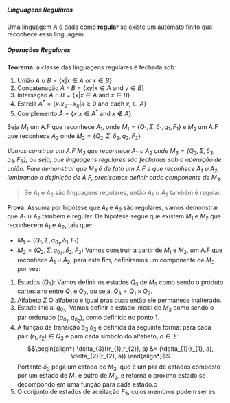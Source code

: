 ##### Linguagens Regulares

Uma linguagem $A$ é dada como **regular** se existe um autômato finito que reconhece essa linguagem.

##### Operações Regulares

**Teorema**: a classe das linguagens regulares é fechada sob:
1. União $A \cup B = \{x | x \in A \textrm{ or } x \in B \}$    
2. Concatenação $A \circ B = \{xy|x \in A \textrm{ and } y \in B\}$  
3. Interseção $A \cap B = \{x | x \in A \textrm{ and } x \in B\}$
4. Estrela $A^{*} = \{x_{1}x_{2}\cdots x_{k} | k \ge 0 \text{ and each } x_{i}\in A\}$ 
5. Complemento $\bar{A} = \{x | x \in A^{*} \text{ and } x \notin A\}$


Seja $M_1$ um A.F que reconhece $A_{1}$, onde $M_{1} =\{Q_{1},\Sigma, \delta_{1}, q_{1}, F_{1}\}$ e 
    $M_{2}$ um A.F que reconhece $A_{2}$ onde $M_{2}  =\{Q_{2},\Sigma, \delta_{2}, q_{2}, F_{2}\}$

*Vamos construir um A.F $M_{3}$ que reconhece $A_{1}\cup A_{2}$ onde $M_{3} =\{Q_{3},\Sigma, \delta_{3}, q_{3}, F_{3}\}$, ou seja, que linguagens regulares são fechadas sob a operação de união.*
*Para demonstrar que $M_{3}$ é de fato um A.F e que reconhece $A_{1} \cup A_{2}$, lembrando a definição de A.F, precisamos definir cada componente de $M_{3}$.*


> Se $A_{1}$ e $A_{2}$ são linguagens regulares, então $A_{1}\cup A_{2}$ também é regular.

**Prova**:
Assuma por hipótese que $A_{1}$ e $A_{2}$ são regulares, vamos demonstrar que $A_{1}\cup A_{2}$ também é regular. 
Da hipótese segue que existem $M_{1}$ e $M_{2}$ que reconhecem $A_{1}$ e $A_{2}$, tais que:
- $M_{1}= (Q_{1}, \Sigma, q_{0_{1}}, \delta_{1}, F_{1})$ 
- $M_{2}= (Q_{2}, \Sigma, q_{0_{2}}, \delta_{2}, F_{2})$
Vamos construir a partir de $M_{1}$ e $M_{2}$, um A.F que reconhece $A_{1} \cup A_{2}$, para este fim, definiremos um componente de $M_{3}$ por vez:
1. Estados ($Q_{3}$):
	Vamos definir os estados $Q_{3}$ de $M_{3}$ como sendo o produto cartesiano entre $Q_{1}$ e $Q_{2}$, ou seja, $Q_{3} = Q_{1} \times Q_{2}$.
2. Alfabeto $\Sigma$
	O alfabeto é igual pras duas então ele permanece inalterado.
3. Estado inicial $q_{0_{3}}$.
	 Vamos definir o estado inicial de $M_{3}$ como sendo o par ordenado $(q_{0_{1}}, q_{0_{2}})$, como definido no ponto $1$.
4. A função de transição $\delta_{3}$
	$\delta_{3}$ é definida da seguinte forma: para cada pair $(r_{1},r_{2}) \in Q_{3}$ e para cada símbolo do alfabeto, $a \in \Sigma$:
	$$\begin{align*}
\delta_{3}((r_{1},r_{2}), a) &= (\delta_{1}(r_{1}, a), \delta_{2}(r_{2}, a))
\end{align*}$$
	Portanto $\delta_{3}$ pega um estado de $M_{3}$, que é um par de estados composto por um estado de $M_{1}$ e outro de $M_{2}$, e retorna o próximo estado se decompondo em uma função para cada estado.o
5. O conjunto de estados de aceitação $F_{3}$, cujos membros podem ser es 